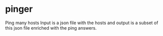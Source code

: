 # pinger
Ping many hosts
Input is a json file with the hosts and output is a subset of this json file
enriched with the ping answers.
